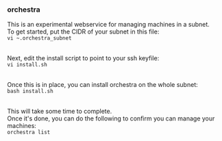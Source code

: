 ### orchestra

This is an experimental webservice for managing machines in a subnet.<br>
To get started, put the CIDR of your subnet in this file:<br>
```vi ~.orchestra_subnet```<br><br>

Next, edit the install script to point to your ssh keyfile:<br>
```vi install.sh```<br><br>

Once this is in place, you can install orchestra on the whole subnet:<br>
```bash install.sh```<br><br>

This will take some time to complete.<br>
Once it's done, you can do the following to confirm you can manage your machines:<br>
```orchestra list```<br><br>
